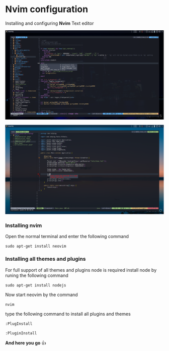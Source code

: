 # Nvim configuration
Installing and configuring **Nvim** Text editor

![](perview/Screenshot1.png)

![](perview/Screenshot2.png)

### Installing nvim
Open the normal terminal and enter the following command 
```
sudo apt-get install neovim
```
### Installing all themes and plugins 
For full support of all themes and plugins node is required 
install node by runing the following command 

```
sudo apt-get install nodejs
```

Now start neovim by the command 
```
nvim 
```

type the following command to install all plugins and themes 
```
:PlugInstall
```
```
:PluginInstall
```


**And here you go** :+1:

